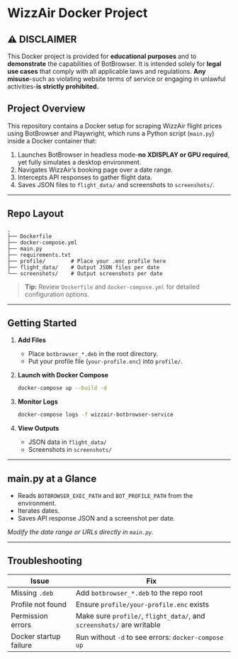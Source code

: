 # WizzAir Docker Project

## ⚠️ **DISCLAIMER**

This Docker project is provided for **educational purposes** and to **demonstrate** the capabilities of BotBrowser. It is intended solely for **legal use cases** that comply with all applicable laws and regulations. **Any misuse**-such as violating website terms of service or engaging in unlawful activities-**is strictly prohibited.**


## Project Overview

This repository contains a Docker setup for scraping WizzAir flight prices using BotBrowser and Playwright, which runs a Python script (`main.py`) inside a Docker container that:

1. Launches BotBrowser in headless mode-**no XDISPLAY or GPU required**, yet fully simulates a desktop environment.
2. Navigates WizzAir’s booking page over a date range.
3. Intercepts API responses to gather flight data.
4. Saves JSON files to `flight_data/` and screenshots to `screenshots/`.

---

## Repo Layout

```
.
├── Dockerfile
├── docker-compose.yml
├── main.py
├── requirements.txt
├── profile/        # Place your .enc profile here
├── flight_data/    # Output JSON files per date
└── screenshots/    # Output screenshots per date
```

> **Tip:** Review `Dockerfile` and `docker-compose.yml` for detailed configuration options.

---

## Getting Started

1. **Add Files**

   * Place `botbrowser_*.deb` in the root directory.
   * Put your profile file (`your-profile.enc`) into `profile/`.

2. **Launch with Docker Compose**

   ```bash
   docker-compose up --build -d
   ```

3. **Monitor Logs**

   ```bash
   docker-compose logs -f wizzair-botbrowser-service
   ```

4. **View Outputs**

   * JSON data in `flight_data/`
   * Screenshots in `screenshots/`

---

## main.py at a Glance

* Reads `BOTBROWSER_EXEC_PATH` and `BOT_PROFILE_PATH` from the environment.
* Iterates dates.
* Saves API response JSON and a screenshot per date.

*Modify the date range or URLs directly in `main.py`.*

---

## Troubleshooting

| Issue                  | Fix                                                                   |
| ---------------------- | --------------------------------------------------------------------- |
| Missing `.deb`         | Add `botbrowser_*.deb` to the repo root                               |
| Profile not found      | Ensure `profile/your-profile.enc` exists                              |
| Permission errors      | Make sure `profile/`, `flight_data/`, and `screenshots/` are writable |
| Docker startup failure | Run without `-d` to see errors: `docker-compose up`                   |
